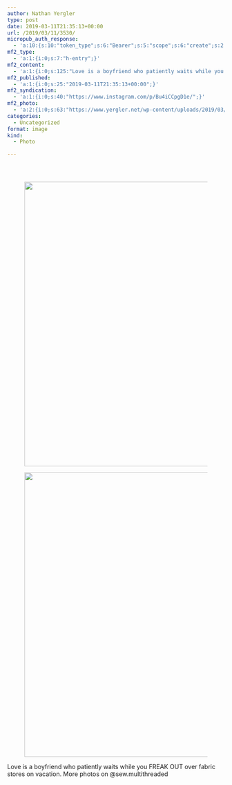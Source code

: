 ```yaml
---
author: Nathan Yergler
type: post
date: 2019-03-11T21:35:13+00:00
url: /2019/03/11/3530/
micropub_auth_response:
  - 'a:10:{s:10:"token_type";s:6:"Bearer";s:5:"scope";s:6:"create";s:2:"me";s:24:"https://www.yergler.net/";s:9:"issued_by";s:51:"https://www.yergler.net/wp-json/indieauth/1.0/token";s:9:"client_id";s:24:"https://ownyourgram.com/";s:11:"client_name";s:11:"OwnYourGram";s:11:"client_icon";s:35:"https://ownyourgram.com/favicon.ico";s:9:"issued_at";i:1548307572;s:4:"user";i:2;s:13:"last_accessed";i:1552340753;}'
mf2_type:
  - 'a:1:{i:0;s:7:"h-entry";}'
mf2_content:
  - 'a:1:{i:0;s:125:"Love is a boyfriend who patiently waits while you FREAK OUT over fabric stores on vacation. More photos on @sew.multithreaded";}'
mf2_published:
  - 'a:1:{i:0;s:25:"2019-03-11T21:35:13+00:00";}'
mf2_syndication:
  - 'a:1:{i:0;s:40:"https://www.instagram.com/p/Bu4iCCpgD1e/";}'
mf2_photo:
  - 'a:2:{i:0;s:63:"https://www.yergler.net/wp-content/uploads/2019/03/ignrUTaG.jpg";i:1;s:63:"https://www.yergler.net/wp-content/uploads/2019/03/igV7DKL2.jpg";}'
categories:
  - Uncategorized
format: image
kind:
  - Photo

---
```

<section class="response"> <header> </header> 

<div data-carousel-extra='{"blog_id":1,"permalink":"https:\/\/www.yergler.net\/2019\/03\/11\/3530\/"}' id='gallery-24' class='gallery galleryid-3530 gallery-columns-1 gallery-size-large'>
  <figure class='gallery-item'> 
  
  <div class='gallery-icon landscape'>
    <a href='https://www.yergler.net/wp-content/uploads/2019/03/ignrUTaG.jpg'><img width="660" height="660" src="https://www.yergler.net/wp-content/uploads/2019/03/ignrUTaG-1024x1024.jpg" class="attachment-large size-large u-photo" alt="" loading="lazy" srcset="https://www.yergler.net/wp-content/uploads/2019/03/ignrUTaG-1024x1024.jpg 1024w, https://www.yergler.net/wp-content/uploads/2019/03/ignrUTaG-150x150.jpg 150w, https://www.yergler.net/wp-content/uploads/2019/03/ignrUTaG-300x300.jpg 300w, https://www.yergler.net/wp-content/uploads/2019/03/ignrUTaG-768x768.jpg 768w, https://www.yergler.net/wp-content/uploads/2019/03/ignrUTaG-800x800.jpg 800w, https://www.yergler.net/wp-content/uploads/2019/03/ignrUTaG-50x50.jpg 50w, https://www.yergler.net/wp-content/uploads/2019/03/ignrUTaG.jpg 1080w" sizes="(max-width: 660px) 100vw, 660px" data-attachment-id="3531" data-permalink="https://www.yergler.net/2019/03/11/3530/ignrutag/" data-orig-file="https://www.yergler.net/wp-content/uploads/2019/03/ignrUTaG.jpg" data-orig-size="1080,1080" data-comments-opened="0" data-image-meta="{&quot;aperture&quot;:&quot;0&quot;,&quot;credit&quot;:&quot;&quot;,&quot;camera&quot;:&quot;&quot;,&quot;caption&quot;:&quot;&quot;,&quot;created_timestamp&quot;:&quot;0&quot;,&quot;copyright&quot;:&quot;&quot;,&quot;focal_length&quot;:&quot;0&quot;,&quot;iso&quot;:&quot;0&quot;,&quot;shutter_speed&quot;:&quot;0&quot;,&quot;title&quot;:&quot;&quot;,&quot;orientation&quot;:&quot;0&quot;}" data-image-title="ignrUTaG" data-image-description="" data-image-caption="" data-medium-file="https://www.yergler.net/wp-content/uploads/2019/03/ignrUTaG-300x300.jpg" data-large-file="https://www.yergler.net/wp-content/uploads/2019/03/ignrUTaG-1024x1024.jpg" /></a>
  </div></figure> <figure class='gallery-item'> 
  
  <div class='gallery-icon landscape'>
    <a href='https://www.yergler.net/wp-content/uploads/2019/03/igV7DKL2.jpg'><img width="660" height="660" src="https://www.yergler.net/wp-content/uploads/2019/03/igV7DKL2-1024x1024.jpg" class="attachment-large size-large u-photo" alt="" loading="lazy" srcset="https://www.yergler.net/wp-content/uploads/2019/03/igV7DKL2-1024x1024.jpg 1024w, https://www.yergler.net/wp-content/uploads/2019/03/igV7DKL2-150x150.jpg 150w, https://www.yergler.net/wp-content/uploads/2019/03/igV7DKL2-300x300.jpg 300w, https://www.yergler.net/wp-content/uploads/2019/03/igV7DKL2-768x768.jpg 768w, https://www.yergler.net/wp-content/uploads/2019/03/igV7DKL2-800x800.jpg 800w, https://www.yergler.net/wp-content/uploads/2019/03/igV7DKL2-50x50.jpg 50w, https://www.yergler.net/wp-content/uploads/2019/03/igV7DKL2.jpg 1080w" sizes="(max-width: 660px) 100vw, 660px" data-attachment-id="3532" data-permalink="https://www.yergler.net/2019/03/11/3530/igv7dkl2/" data-orig-file="https://www.yergler.net/wp-content/uploads/2019/03/igV7DKL2.jpg" data-orig-size="1080,1080" data-comments-opened="0" data-image-meta="{&quot;aperture&quot;:&quot;0&quot;,&quot;credit&quot;:&quot;&quot;,&quot;camera&quot;:&quot;&quot;,&quot;caption&quot;:&quot;&quot;,&quot;created_timestamp&quot;:&quot;0&quot;,&quot;copyright&quot;:&quot;&quot;,&quot;focal_length&quot;:&quot;0&quot;,&quot;iso&quot;:&quot;0&quot;,&quot;shutter_speed&quot;:&quot;0&quot;,&quot;title&quot;:&quot;&quot;,&quot;orientation&quot;:&quot;0&quot;}" data-image-title="igV7DKL2" data-image-description="" data-image-caption="" data-medium-file="https://www.yergler.net/wp-content/uploads/2019/03/igV7DKL2-300x300.jpg" data-large-file="https://www.yergler.net/wp-content/uploads/2019/03/igV7DKL2-1024x1024.jpg" /></a>
  </div></figure>
</div></section> 

Love is a boyfriend who patiently waits while you FREAK OUT over fabric stores on vacation. More photos on @sew.multithreaded